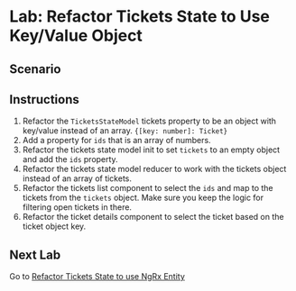 # Lab: Refactor Tickets State to Use Key/Value Object

## Scenario

## Instructions
1. Refactor the `TicketsStateModel` tickets property to be an object with key/value instead of an array. `{[key: number]: Ticket}`
1. Add a property for `ids` that is an array of numbers.
1. Refactor the tickets state model init to set `tickets` to an empty object and add the `ids` property.
1. Refactor the tickets state model reducer to work with the tickets object instead of an array of tickets.
1. Refactor the tickets list component to select the `ids` and map to the tickets from the `tickets` object. Make sure you keep the logic for filtering open tickets in there.
1. Refactor the ticket details component to select the ticket based on the ticket object key.

## Next Lab
Go to [Refactor Tickets State to use NgRx Entity](building-blocks-of-ngrx/lab-3.md)